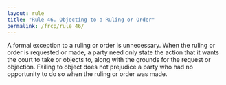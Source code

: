 ```yaml
---
layout: rule
title: "Rule 46. Objecting to a Ruling or Order"
permalink: /frcp/rule_46/
---
```


A formal exception to a ruling or order is unnecessary. When the ruling or order is requested or made, a party need only state the action that it wants the court to take or objects to, along with the grounds for the request or objection. Failing to object does not prejudice a party who had no opportunity to do so when the ruling or order was made.